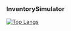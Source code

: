### InventorySimulator
[![Top Langs](https://github-readme-stats.vercel.app/api/top-langs/?username=Johndoe557)](https://github.com/anuraghazra/github-readme-stats)
<!--
**Johndoe557/JohnDoe557** is a ✨ _special_ ✨ repository because its `README.md` (this file) appears on your GitHub profile.

Here are some ideas to get you started:

- 🔭 I’m currently working on making a game inventroy system.
- 🌱 I’m currently learning C++ and data structure
- 👯 I’m looking to collaborate on ...
- 🤔 I’m looking for help with simulator which can show the game status configuration by item of inventory
- 📫 How to reach me: kmjun510@naver.com or comments
-->
 
